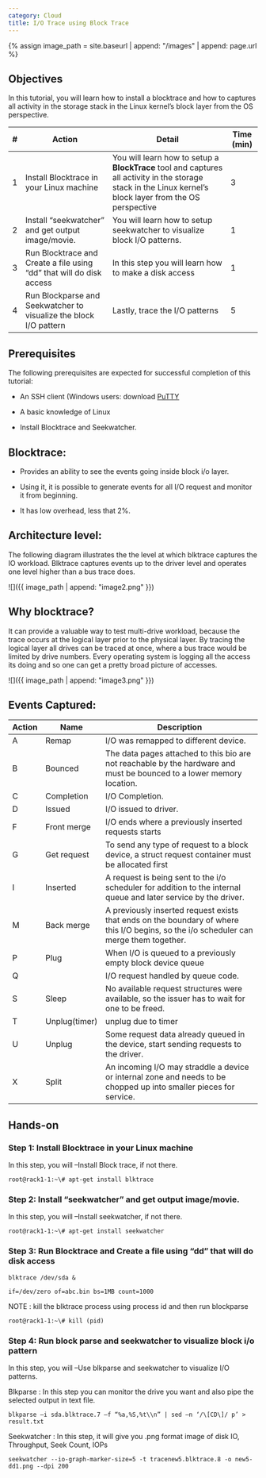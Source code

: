 ```yaml
---
category: Cloud
title: I/O Trace using Block Trace
---
```


{% assign image_path = site.baseurl | append: "/images" | append: page.url %}

## Objectives

In this tutorial, you will learn how to install a blocktrace and how to captures all activity in the storage stack in the Linux kernel’s block layer from the OS perspective.

| \# | Action | Detail | Time (min) |
|----|--------|--------|------------|
| 1 | Install Blocktrace in your Linux machine | You will learn how to setup a **BlockTrace** tool and captures all activity in the storage stack in the Linux kernel’s block layer from the OS perspective  | 3 |
| 2 | Install “seekwatcher” and get output image/movie. | You will learn how to setup seekwatcher to visualize block I/O patterns. | 1 |
| 3 | Run Blocktrace and Create a file using “dd” that will do disk access | In this step you will learn how to make a disk access | 1 |
| 4 | Run Blockparse and Seekwatcher to visualize the block I/O pattern | Lastly, trace the I/O patterns | 5 |

## Prerequisites

The following prerequisites are expected for successful completion of this tutorial:

-   An SSH client (Windows users: download [PuTTY](http://www.chiark.greenend.org.uk/~sgtatham/putty/download.html)

-   A basic knowledge of Linux

-   Install Blocktrace and Seekwatcher.

## Blocktrace:

-   Provides an ability to see the events going inside block i/o layer.

-   Using it, it is possible to generate events for all I/O request and monitor it from beginning.

-   It has low overhead, less that 2%.

## Architecture level:

The following diagram illustrates the the level at which blktrace captures the IO workload. Blktrace captures events up to the driver level and operates one level higher than a bus trace does.

![]({{ image_path | append: "image2.png" }})

## Why blocktrace?

It can provide a valuable way to test multi-drive workload, because the trace occurs at the logical layer prior to the physical layer. By tracing the logical layer all drives can be traced at once, where a bus trace would be limited by drive numbers. Every operating system is logging all the access its doing and so one can get a pretty broad picture of accesses.

![]({{ image_path | append: "image3.png" }})

## Events Captured:

| Action | Name | Description |
|--------|------|-------------|
| A | Remap | I/O was remapped to different device. |
| B | Bounced | The data pages attached to this bio are not reachable by the hardware and must be bounced to a lower memory location. |
| C | Completion | I/O Completion. |
| D | Issued | I/O issued to driver. |
| F | Front merge | I/O ends where a previously inserted requests starts |
| G | Get request | To send any type of request to a block device, a struct request container must be allocated first |
| I | Inserted | A request is being sent to the i/o scheduler for addition to the internal queue and later service by the driver. |
| M | Back merge | A previously inserted request exists that ends on the boundary of where this I/O begins, so the i/o scheduler can merge them together. |
| P | Plug | When I/O is queued to a previously empty block device queue |
| Q | | I/O request handled by queue code. |
| S | Sleep | No available request structures were available, so the issuer has to wait for one to be freed. |
| T | Unplug(timer) | unplug due to timer |
| U | Unplug | Some request data already queued in the device, start sending requests to the driver. |
| X | Split | An incoming I/O may straddle a device or internal zone and needs to be chopped up into smaller pieces for service. |

## Hands-on

### Step 1: Install Blocktrace in your Linux machine

In this step, you will –Install Block trace, if not there.

```
root@rack1-1:~\# apt-get install blktrace
```

### Step 2: Install “seekwatcher” and get output image/movie.

In this step, you will –Install seekwatcher, if not there.

```
root@rack1-1:~\# apt-get install seekwatcher
```

### Step 3: Run Blocktrace and Create a file using “dd” that will do disk access

```
blktrace /dev/sda &

if=/dev/zero of=abc.bin bs=1MB count=1000
```

NOTE : kill the blktrace process using process id and then run blockparse

```
root@rack1-1:~\# kill (pid)
```

### Step 4: Run block parse and seekwatcher to visualize block i/o pattern

In this step, you will –Use blkparse and seekwatcher to visualize I/O patterns.

Blkparse : In this step you can monitor the drive you want and also pipe the selected output in text file.

```
blkparse –i sda.blktrace.7 –f “%a,%S,%t\\n” | sed –n ‘/\[CD\]/ p’ > result.txt
```

Seekwatcher : In this step, it will give you .png format image of disk IO, Throughput, Seek Count, IOPs

```
seekwatcher --io-graph-marker-size=5 -t tracenew5.blktrace.8 -o new5-dd1.png --dpi 200
```
